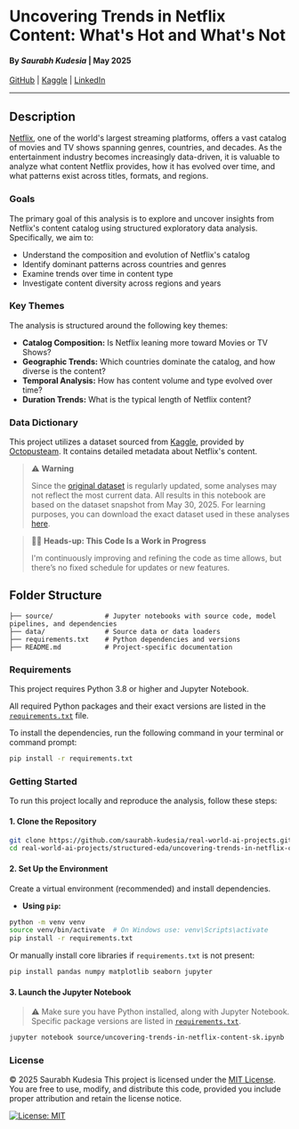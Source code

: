 # Uncovering Trends in Netflix Content: What's Hot and What's Not
#### By *Saurabh Kudesia* | May 2025
[GitHub](https://github.com/saurabh-kudesia) | [Kaggle](https://www.kaggle.com/saurabhkudesia) | [LinkedIn](https://www.linkedin.com/in/saurabhkudesia/)

---
## Description
[Netflix](http://netflix.com/), one of the world's largest streaming platforms, offers a vast catalog of movies and TV shows spanning genres, countries, and decades. As the entertainment industry becomes increasingly data-driven, it is valuable to analyze what content Netflix provides, how it has evolved over time, and what patterns exist across titles, formats, and regions.

### Goals
The primary goal of this analysis is to explore and uncover insights from Netflix's content catalog using structured exploratory data analysis. Specifically, we aim to:

- Understand the composition and evolution of Netflix's catalog  
- Identify dominant patterns across countries and genres  
- Examine trends over time in content type  
- Investigate content diversity across regions and years    

### Key Themes
The analysis is structured around the following key themes:

- **Catalog Composition:** Is Netflix leaning more toward Movies or TV Shows?  
- **Geographic Trends:** Which countries dominate the catalog, and how diverse is the content?  
- **Temporal Analysis:** How has content volume and type evolved over time?  
- **Duration Trends:** What is the typical length of Netflix content?

### Data Dictionary
This project utilizes a dataset sourced from
[Kaggle](https://www.kaggle.com/datasets/octopusteam/full-netflix-dataset), provided by [Octopusteam](https://www.kaggle.com/octopusteam). It contains detailed metadata about Netflix's content.

> ⚠️ **Warning**
>
> Since the [original dataset](https://www.kaggle.com/datasets/octopusteam/full-netflix-dataset) is regularly updated, some analyses may not reflect the most current data. All results in this notebook are based on the dataset snapshot from May 30, 2025. For learning purposes, you can download the exact dataset used in these analyses [here](./data).

> 🔧🚧 **Heads-up: This Code Is a Work in Progress**
>
> I'm continuously improving and refining the code as time allows, but there’s no fixed schedule for updates or new features.

## Folder Structure
```
├── source/             # Jupyter notebooks with source code, model pipelines, and dependencies
├── data/               # Source data or data loaders
├── requirements.txt    # Python dependencies and versions
├── README.md           # Project-specific documentation
```
### Requirements
This project requires Python 3.8 or higher and Jupyter Notebook.

All required Python packages and their exact versions are listed in the [`requirements.txt`](./requirements.txt) file.

To install the dependencies, run the following command in your terminal or command prompt:

```bash
pip install -r requirements.txt
```
### Getting Started
To run this project locally and reproduce the analysis, follow these steps:

#### 1. Clone the Repository

```bash
git clone https://github.com/saurabh-kudesia/real-world-ai-projects.git
cd real-world-ai-projects/structured-eda/uncovering-trends-in-netflix-content/
````

#### 2. Set Up the Environment
Create a virtual environment (recommended) and install dependencies.

* **Using `pip`:**

```bash
python -m venv venv
source venv/bin/activate  # On Windows use: venv\Scripts\activate
pip install -r requirements.txt
```

Or manually install core libraries if `requirements.txt` is not present:

```bash
pip install pandas numpy matplotlib seaborn jupyter
```

#### 3. Launch the Jupyter Notebook
> ⚠️ Make sure you have Python installed, along with Jupyter Notebook.
> Specific package versions are listed in [`requirements.txt`](./requirements.txt).

```bash
jupyter notebook source/uncovering-trends-in-netflix-content-sk.ipynb
```

### License
© 2025 Saurabh Kudesia
This project is licensed under the [MIT License](https://opensource.org/licenses/MIT). You are free to use, modify, and distribute this code, provided you include proper attribution and retain the license notice.

[![License: MIT](https://img.shields.io/badge/License-MIT-blue.svg)](https://opensource.org/licenses/MIT)
